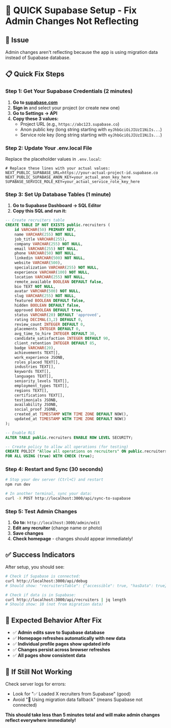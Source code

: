 # 🚀 QUICK Supabase Setup - Fix Admin Changes Not Reflecting

## 🎯 Issue
Admin changes aren't reflecting because the app is using migration data instead of Supabase database.

## 📋 Quick Fix Steps

### Step 1: Get Your Supabase Credentials (2 minutes)

1. **Go to [supabase.com](https://supabase.com)**
2. **Sign in** and select your project (or create new one)
3. **Go to Settings → API**
4. **Copy these 3 values:**
   - Project URL (e.g., `https://abc123.supabase.co`)
   - Anon public key (long string starting with `eyJhbGciOiJIUzI1NiIs...`)
   - Service role key (long string starting with `eyJhbGciOiJIUzI1NiIs...`)

### Step 2: Update Your .env.local File

Replace the placeholder values in `.env.local`:

```env
# Replace these lines with your actual values:
NEXT_PUBLIC_SUPABASE_URL=https://your-actual-project-id.supabase.co
NEXT_PUBLIC_SUPABASE_ANON_KEY=your_actual_anon_key_here
SUPABASE_SERVICE_ROLE_KEY=your_actual_service_role_key_here
```

### Step 3: Set Up Database Tables (1 minute)

1. **Go to Supabase Dashboard → SQL Editor**
2. **Copy this SQL and run it:**

```sql
-- Create recruiters table
CREATE TABLE IF NOT EXISTS public.recruiters (
    id VARCHAR(50) PRIMARY KEY,
    name VARCHAR(255) NOT NULL,
    job_title VARCHAR(255),
    company VARCHAR(255) NOT NULL,
    email VARCHAR(255) NOT NULL,
    phone VARCHAR(50) NOT NULL,
    linkedin VARCHAR(500) NOT NULL,
    website VARCHAR(500),
    specialization VARCHAR(255) NOT NULL,
    experience VARCHAR(100) NOT NULL,
    location VARCHAR(255) NOT NULL,
    remote_available BOOLEAN DEFAULT false,
    bio TEXT NOT NULL,
    avatar VARCHAR(500) NOT NULL,
    slug VARCHAR(255) NOT NULL,
    featured BOOLEAN DEFAULT false,
    hidden BOOLEAN DEFAULT false,
    approved BOOLEAN DEFAULT true,
    status VARCHAR(20) DEFAULT 'approved',
    rating DECIMAL(3,2) DEFAULT 0,
    review_count INTEGER DEFAULT 0,
    placements INTEGER DEFAULT 0,
    avg_time_to_hire INTEGER DEFAULT 30,
    candidate_satisfaction INTEGER DEFAULT 90,
    client_retention INTEGER DEFAULT 85,
    badge VARCHAR(20),
    achievements TEXT[],
    work_experience JSONB,
    roles_placed TEXT[],
    industries TEXT[],
    keywords TEXT[],
    languages TEXT[],
    seniority_levels TEXT[],
    employment_types TEXT[],
    regions TEXT[],
    certifications TEXT[],
    testimonials JSONB,
    availability JSONB,
    social_proof JSONB,
    created_at TIMESTAMP WITH TIME ZONE DEFAULT NOW(),
    updated_at TIMESTAMP WITH TIME ZONE DEFAULT NOW()
);

-- Enable RLS
ALTER TABLE public.recruiters ENABLE ROW LEVEL SECURITY;

-- Create policy to allow all operations (for testing)
CREATE POLICY "Allow all operations on recruiters" ON public.recruiters
FOR ALL USING (true) WITH CHECK (true);
```

### Step 4: Restart and Sync (30 seconds)

```bash
# Stop your dev server (Ctrl+C) and restart
npm run dev

# In another terminal, sync your data:
curl -X POST http://localhost:3000/api/sync-to-supabase
```

### Step 5: Test Admin Changes

1. **Go to:** `http://localhost:3000/admin/edit`
2. **Edit any recruiter** (change name or photo)
3. **Save changes**
4. **Check homepage** - changes should appear immediately!

## ✅ Success Indicators

After setup, you should see:

```bash
# Check if Supabase is connected:
curl http://localhost:3000/api/debug
# Should show: "recruitersTable": {"accessible": true, "hasData": true}

# Check if data is in Supabase:
curl http://localhost:3000/api/recruiters | jq length
# Should show: 10 (not from migration data)
```

## 🎯 Expected Behavior After Fix

- ✅ **Admin edits save to Supabase database**
- ✅ **Homepage refreshes automatically with new data**
- ✅ **Individual profile pages show updated info**
- ✅ **Changes persist across browser refreshes**
- ✅ **All pages show consistent data**

## 🚨 If Still Not Working

Check server logs for errors:
- Look for "✅ Loaded X recruiters from Supabase" (good)
- Avoid "📁 Using migration data fallback" (means Supabase not connected)

**This should take less than 5 minutes total and will make admin changes reflect everywhere immediately!**